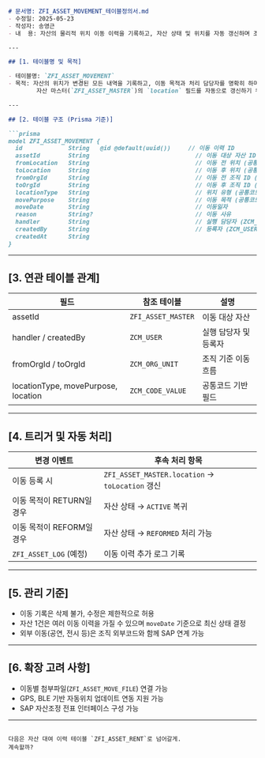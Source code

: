 ````md
# 문서명: ZFI_ASSET_MOVEMENT_테이블정의서.md
- 수정일: 2025-05-23
- 작성자: 송영근
- 내  용: 자산의 물리적 위치 이동 이력을 기록하고, 자산 상태 및 위치를 자동 갱신하며 조직·이동 목적과 연동되는 자산 이동 이력 테이블 정의서

---

## [1. 테이블명 및 목적]

- 테이블명: `ZFI_ASSET_MOVEMENT`
- 목적: 자산의 위치가 변경된 모든 내역을 기록하고, 이동 목적과 처리 담당자를 명확히 하며,  
        자산 마스터(`ZFI_ASSET_MASTER`)의 `location` 필드를 자동으로 갱신하기 위한 트리거 기반 구조

---

## [2. 테이블 구조 (Prisma 기준)]

```prisma
model ZFI_ASSET_MOVEMENT {
  id             String   @id @default(uuid())     // 이동 이력 ID
  assetId        String                              // 이동 대상 자산 ID (ZFI_ASSET_MASTER.id)
  fromLocation   String                              // 이동 전 위치 (공통코드: LOCATION)
  toLocation     String                              // 이동 후 위치 (공통코드: LOCATION)
  fromOrgId      String                              // 이동 전 조직 ID (ZCM_ORG_UNIT.orgId)
  toOrgId        String                              // 이동 후 조직 ID (ZCM_ORG_UNIT.orgId)
  locationType   String                              // 위치 유형 (공통코드: LOCATION_TYPE)
  movePurpose    String                              // 이동 목적 (공통코드: MOVE_PURPOSE)
  moveDate       String                              // 이동일자
  reason         String?                             // 이동 사유
  handler        String                              // 실행 담당자 (ZCM_USER.userId)
  createdBy      String                              // 등록자 (ZCM_USER.userId)
  createdAt      String
}
````

---

## \[3. 연관 테이블 관계]

| 필드                                  | 참조 테이블             | 설명           |
| ----------------------------------- | ------------------ | ------------ |
| assetId                             | `ZFI_ASSET_MASTER` | 이동 대상 자산     |
| handler / createdBy                 | `ZCM_USER`         | 실행 담당자 및 등록자 |
| fromOrgId / toOrgId                 | `ZCM_ORG_UNIT`     | 조직 기준 이동 흐름  |
| locationType, movePurpose, location | `ZCM_CODE_VALUE`   | 공통코드 기반 필드   |

---

## \[4. 트리거 및 자동 처리]

| 변경 이벤트               | 후속 처리 항목                                      |
| -------------------- | --------------------------------------------- |
| 이동 등록 시              | `ZFI_ASSET_MASTER.location` → `toLocation` 갱신 |
| 이동 목적이 RETURN일 경우    | 자산 상태 → `ACTIVE` 복귀                           |
| 이동 목적이 REFORM일 경우    | 자산 상태 → `REFORMED` 처리 가능                      |
| `ZFI_ASSET_LOG` (예정) | 이동 이력 추가 로그 기록                                |

---

## \[5. 관리 기준]

* 이동 기록은 삭제 불가, 수정은 제한적으로 허용
* 자산 1건은 여러 이동 이력을 가질 수 있으며 `moveDate` 기준으로 최신 상태 결정
* 외부 이동(공연, 전시 등)은 조직 외부코드와 함께 SAP 연계 가능

---

## \[6. 확장 고려 사항]

* 이동별 첨부파일(`ZFI_ASSET_MOVE_FILE`) 연결 가능
* GPS, BLE 기반 자동위치 업데이트 연동 지원 가능
* SAP 자산조정 전표 인터페이스 구성 가능

---

```

다음은 자산 대여 이력 테이블 `ZFI_ASSET_RENT`로 넘어갈게.  
계속할까?
```
